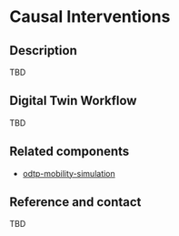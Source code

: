 # Causal Interventions

## Description

TBD

## Digital Twin Workflow

TBD


## Related components

- [odtp-mobility-simulation](https://github.com/odtp-org/odtp-mobility-simulation)

## Reference and contact

TBD
